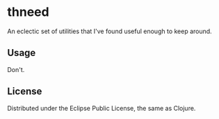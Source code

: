 # thneed

An eclectic set of utilities that I've found useful enough to keep around.

## Usage

Don't.

## License

Distributed under the Eclipse Public License, the same as Clojure.

